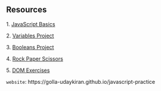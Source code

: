 <h2>Resources</h2>
<p>1. <a href="https://supersimple.dev/js-basics">JavaScript Basics</a></p>
<p>2. <a href="https://supersimple.dev/projects/variables">Variables Project</a></p>
<p>3. <a href="https://supersimple.dev/projects/booleans">Booleans Project</a></p>
<p>4. <a href="https://supersimple.dev/projects/objects">Rock Paper Scissors</a></p>
<p>5. <a href="https://supersimple.dev/projects/dom">DOM Exercises</a></p>
<code>website</code>: https://golla-udaykiran.github.io/javascript-practice